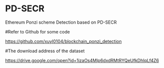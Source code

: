 # PD-SECR
Ethereum  Ponzi scheme Detection based on PD-SECR


#Refer to Github for some code

https://github.com/xuyl0104/blockchain_ponzi_detection

#The download address of the dataset

https://drive.google.com/open?id=1izaOs4Mlp6dxdRMtRYQeUfkDhlqLf4Z6
             
